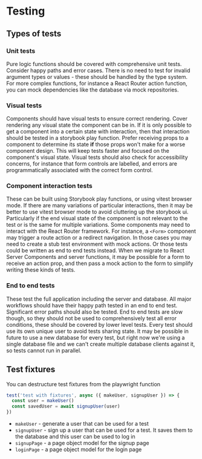 # Testing

## Types of tests

### Unit tests

Pure logic functions should be covered with comprehensive unit tests. Consider happy paths and error cases.
There is no need to test for invalid argument types or values - these should be handled by the type system.
For more complex functions, for instance a React Router action function, you can mock dependencies like the database via mock repositories.

### Visual tests

Components should have visual tests to ensure correct rendering. Cover rendering any visual state the component can be in.
If it is only possible to get a component into a certain state with interaction, then that interaction should be tested in a storybook play function.
Prefer receiving props to a component to determine its state **if** those props won't make for a worse component design. This will keep tests faster and focused on the component's visual state.
Visual tests should also check for accessibility concerns, for instance that form controls are labelled, and errors are programmatically associated with the correct form control.

### Component interaction tests

These can be built using Storybook play functions, or using vitest browser mode. If there are many variations of particular interactions, then it may be better to use vitest browser mode to avoid cluttering up the storybook ui. Particularly if the end visual state of the component is not relevant to the test or is the same for multiple variations.
Some components may need to interact with the React Router framework. For instance, a `<Form>` component may trigger a route action or a redirect navigation. In those cases you may need to create a stub test environment with mock actions. Or those tests could be written as end to end tests instead.
When we migrate to React Server Components and server functions, it may be possible for a form to receive an action prop, and then pass a mock action to the form to simplify writing these kinds of tests.

### End to end tests

These test the full application including the server and database. All major workflows should have their happy path tested in an end to end test. Significant error paths should also be tested. End to end tests are slow though, so they should not be used to comprehensively test all error conditions, these should be covered by lower level tests.
Every test should use its own unique user to avoid tests sharing state.
It may be possible in future to use a new database for every test, but right now we're using a single database file and we can't create multiple database clients against it, so tests cannot run in parallel.

## Test fixtures

You can destructure test fixtures from the playwright function

```ts
test('test with fixtures', async ({ makeUser, signupUser }) => {
  const user = makeUser()
  const savedUser = await signupUser(user)
})
```

- `makeUser` - generate a user that can be used for a test
- `signupUser` - sign up a user that can be used for a test. It saves them to the database and this user can be used to log in
- `signupPage` - a page object model for the signup page
- `loginPage` - a page object model for the login page
